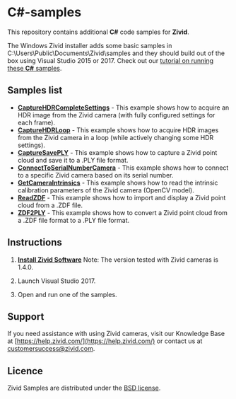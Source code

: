 # C#-samples

This repository contains additional **C#** code samples for **Zivid**.

The Windows Zivid installer adds some basic samples in C:\Users\Public\Documents\Zivid\samples and they should build out of the box using Visual Studio 2015 or 2017. Check out our [tutorial on running these **C#** samples](https://zivid.atlassian.net/wiki/spaces/ZividKB/pages/427340/C+Samples+with+Visual+Studio).

## Samples list

- [**CaptureHDRCompleteSettings**](https://github.com/zivid/csharp-extra-samples/blob/master/CaptureHDRCompleteSettings/CaptureHDRCompleteSettings/CaptureHDRCompleteSettings.cs) - This example shows how to acquire an HDR image from the Zivid camera (with fully configured settings for each frame).
- [**CaptureHDRLoop**](https://github.com/zivid/csharp-extra-samples/blob/master/CaptureHDRLoop/CaptureHDRLoop/CaptureHDRLoop.cs) - This example shows how to acquire HDR images from the Zivid camera in a loop (while actively changing some HDR settings).
- [**CaptureSavePLY**](https://github.com/zivid/csharp-extra-samples/blob/master/CaptureSavePLY/CaptureSavePLY/CaptureSavePLY.cs) - This example shows how to capture a Zivid point cloud and save it to a .PLY file format.
- [**ConnectToSerialNumberCamera**](https://github.com/zivid/csharp-extra-samples/blob/master/ConnectToSerialNumberCamera/ConnectToSerialNumberCamera/ConnectToSerialNumberCamera.cs) - This example shows how to connect to a specific Zivid camera based on its serial number.
- [**GetCameraIntrinsics**](https://github.com/zivid/csharp-extra-samples/blob/master/GetCameraIntrinsics/GetCameraIntrinsics/GetCameraIntrinsics.cs) - This example shows how to read the intrinsic calibration parameters of the Zivid camera (OpenCV model).
- [**ReadZDF**](https://github.com/zivid/csharp-extra-samples/blob/master/ReadZDF/ReadZDF/ReadZDF.cs) - This example shows how to import and display a Zivid point cloud from a .ZDF file.
- [**ZDF2PLY**](https://github.com/zivid/csharp-extra-samples/blob/master/ZDF2PLY/ZDF2PLY/ZDF2PLY.cs) - This example shows how to convert a Zivid point cloud from a .ZDF file format to a .PLY file format.

## Instructions

1. [**Install Zivid Software**](https://www.zivid.com/downloads)
Note: The version tested with Zivid cameras is 1.4.0.

2. Launch Visual Studio 2017.

3. Open and run one of the samples.

## Support
If you need assistance with using Zivid cameras, visit our Knowledge Base at [https://help.zivid.com/](https://help.zivid.com/) or contact us at [customersuccess@zivid.com](mailto:customersuccess@zivid.com).

## Licence
Zivid Samples are distributed under the [BSD license](LICENSE).
